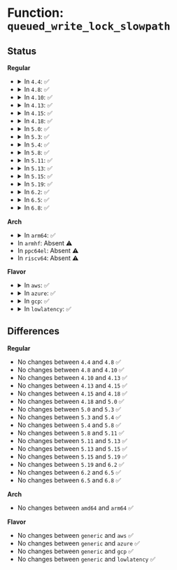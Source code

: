 # Function: <code>queued_write_lock_slowpath</code>

## Status
<b>Regular</b>
<ul>
<li>
<details>
<summary>In <code>4.4</code>: ✅</summary>

```c
void queued_write_lock_slowpath(struct qrwlock *lock);
```

**Collision:** Unique Global

**Inline:** No

**Transformation:** False

**Instances:**

```
In kernel/locking/qrwlock.c (ffffffff810cbd30)
Location: kernel/locking/qrwlock.c:110
Inline: False
Direct callers:
  - kernel/locking/spinlock.c:_raw_write_lock_irqsave
  - kernel/locking/spinlock.c:_raw_write_lock
  - kernel/locking/spinlock.c:_raw_write_lock_irq
  - kernel/locking/spinlock.c:_raw_write_lock_bh
```
**Symbols:**

```
ffffffff810cbd30-ffffffff810cbdb4: queued_write_lock_slowpath (STB_GLOBAL)
```
</details>
</li>
<li>
<details>
<summary>In <code>4.8</code>: ✅</summary>

```c
void queued_write_lock_slowpath(struct qrwlock *lock);
```

**Collision:** Unique Global

**Inline:** No

**Transformation:** False

**Instances:**

```
In kernel/locking/qrwlock.c (ffffffff810d0840)
Location: kernel/locking/qrwlock.c:110
Inline: False
Direct callers:
  - kernel/locking/spinlock.c:_raw_write_lock_irqsave
  - kernel/locking/spinlock.c:_raw_write_lock_irq
  - kernel/locking/spinlock.c:_raw_write_lock_bh
  - kernel/locking/spinlock.c:_raw_write_lock
```
**Symbols:**

```
ffffffff810d0840-ffffffff810d08c4: queued_write_lock_slowpath (STB_GLOBAL)
```
</details>
</li>
<li>
<details>
<summary>In <code>4.10</code>: ✅</summary>

```c
void queued_write_lock_slowpath(struct qrwlock *lock);
```

**Collision:** Unique Global

**Inline:** No

**Transformation:** False

**Instances:**

```
In kernel/locking/qrwlock.c (ffffffff810d72b0)
Location: kernel/locking/qrwlock.c:110
Inline: False
Direct callers:
  - kernel/locking/spinlock.c:_raw_write_lock_irqsave
  - kernel/locking/spinlock.c:_raw_write_lock_irq
  - kernel/locking/spinlock.c:_raw_write_lock_bh
  - kernel/locking/spinlock.c:_raw_write_lock
```
**Symbols:**

```
ffffffff810d72b0-ffffffff810d7334: queued_write_lock_slowpath (STB_GLOBAL)
```
</details>
</li>
<li>
<details>
<summary>In <code>4.13</code>: ✅</summary>

```c
void queued_write_lock_slowpath(struct qrwlock *lock);
```

**Collision:** Unique Global

**Inline:** No

**Transformation:** False

**Instances:**

```
In kernel/locking/qrwlock.c (ffffffff810d62f0)
Location: kernel/locking/qrwlock.c:111
Inline: False
Direct callers:
  - kernel/locking/spinlock.c:_raw_write_lock_irqsave
  - kernel/locking/spinlock.c:_raw_write_lock_irq
  - kernel/locking/spinlock.c:_raw_write_lock_bh
  - kernel/locking/spinlock.c:_raw_write_lock
```
**Symbols:**

```
ffffffff810d62f0-ffffffff810d6374: queued_write_lock_slowpath (STB_GLOBAL)
```
</details>
</li>
<li>
<details>
<summary>In <code>4.15</code>: ✅</summary>

```c
void queued_write_lock_slowpath(struct qrwlock *lock);
```

**Collision:** Unique Global

**Inline:** No

**Transformation:** False

**Instances:**

```
In kernel/locking/qrwlock.c (ffffffff810de2a0)
Location: kernel/locking/qrwlock.c:71
Inline: False
Direct callers:
  - kernel/locking/spinlock.c:_raw_write_lock_irqsave
  - kernel/locking/spinlock.c:_raw_write_lock_irq
  - kernel/locking/spinlock.c:_raw_write_lock_bh
  - kernel/locking/spinlock.c:_raw_write_lock
```
**Symbols:**

```
ffffffff810de2a0-ffffffff810de326: queued_write_lock_slowpath (STB_GLOBAL)
```
</details>
</li>
<li>
<details>
<summary>In <code>4.18</code>: ✅</summary>

```c
void queued_write_lock_slowpath(struct qrwlock *lock);
```

**Collision:** Unique Global

**Inline:** No

**Transformation:** False

**Instances:**

```
In kernel/locking/qrwlock.c (ffffffff810e6980)
Location: kernel/locking/qrwlock.c:71
Inline: False
Direct callers:
  - kernel/locking/spinlock.c:_raw_write_lock_irqsave
  - kernel/locking/spinlock.c:_raw_write_lock_irq
  - kernel/locking/spinlock.c:_raw_write_lock_bh
  - kernel/locking/spinlock.c:_raw_write_lock
```
**Symbols:**

```
ffffffff810e6980-ffffffff810e6a06: queued_write_lock_slowpath (STB_GLOBAL)
```
</details>
</li>
<li>
<details>
<summary>In <code>5.0</code>: ✅</summary>

```c
void queued_write_lock_slowpath(struct qrwlock *lock);
```

**Collision:** Unique Global

**Inline:** No

**Transformation:** False

**Instances:**

```
In kernel/locking/qrwlock.c (ffffffff810f1f80)
Location: kernel/locking/qrwlock.c:71
Inline: False
Direct callers:
  - kernel/locking/spinlock.c:_raw_write_lock_irqsave
  - kernel/locking/spinlock.c:_raw_write_lock_irq
  - kernel/locking/spinlock.c:_raw_write_lock_bh
  - kernel/locking/spinlock.c:_raw_write_lock
```
**Symbols:**

```
ffffffff810f1f80-ffffffff810f2004: queued_write_lock_slowpath (STB_GLOBAL)
```
</details>
</li>
<li>
<details>
<summary>In <code>5.3</code>: ✅</summary>

```c
void queued_write_lock_slowpath(struct qrwlock *lock);
```

**Collision:** Unique Global

**Inline:** No

**Transformation:** False

**Instances:**

```
In kernel/locking/qrwlock.c (ffffffff810fa3e0)
Location: kernel/locking/qrwlock.c:62
Inline: False
Direct callers:
  - kernel/locking/spinlock.c:_raw_write_lock_irqsave
  - kernel/locking/spinlock.c:_raw_write_lock_irq
  - kernel/locking/spinlock.c:_raw_write_lock_bh
  - kernel/locking/spinlock.c:_raw_write_lock
```
**Symbols:**

```
ffffffff810fa3e0-ffffffff810fa464: queued_write_lock_slowpath (STB_GLOBAL)
```
</details>
</li>
<li>
<details>
<summary>In <code>5.4</code>: ✅</summary>

```c
void queued_write_lock_slowpath(struct qrwlock *lock);
```

**Collision:** Unique Global

**Inline:** No

**Transformation:** False

**Instances:**

```
In kernel/locking/qrwlock.c (ffffffff811061c0)
Location: kernel/locking/qrwlock.c:62
Inline: False
Direct callers:
  - kernel/locking/spinlock.c:_raw_write_lock_irqsave
  - kernel/locking/spinlock.c:_raw_write_lock_irq
  - kernel/locking/spinlock.c:_raw_write_lock_bh
  - kernel/locking/spinlock.c:_raw_write_lock
```
**Symbols:**

```
ffffffff811061c0-ffffffff81106244: queued_write_lock_slowpath (STB_GLOBAL)
```
</details>
</li>
<li>
<details>
<summary>In <code>5.8</code>: ✅</summary>

```c
void queued_write_lock_slowpath(struct qrwlock *lock);
```

**Collision:** Unique Global

**Inline:** No

**Transformation:** False

**Instances:**

```
In kernel/locking/qrwlock.c (ffffffff811111f0)
Location: kernel/locking/qrwlock.c:62
Inline: False
Direct callers:
  - kernel/locking/spinlock.c:_raw_write_lock_irqsave
  - kernel/locking/spinlock.c:_raw_write_lock_irq
  - kernel/locking/spinlock.c:_raw_write_lock_bh
  - kernel/locking/spinlock.c:_raw_write_lock
```
**Symbols:**

```
ffffffff811111f0-ffffffff81111273: queued_write_lock_slowpath (STB_GLOBAL)
```
</details>
</li>
<li>
<details>
<summary>In <code>5.11</code>: ✅</summary>

```c
void queued_write_lock_slowpath(struct qrwlock *lock);
```

**Collision:** Unique Global

**Inline:** No

**Transformation:** False

**Instances:**

```
In kernel/locking/qrwlock.c (ffffffff8110e370)
Location: kernel/locking/qrwlock.c:62
Inline: False
Direct callers:
  - kernel/locking/spinlock.c:_raw_write_lock_irqsave
  - kernel/locking/spinlock.c:_raw_write_lock_irq
  - kernel/locking/spinlock.c:_raw_write_lock_bh
  - kernel/locking/spinlock.c:_raw_write_lock
```
**Symbols:**

```
ffffffff8110e370-ffffffff8110e3f3: queued_write_lock_slowpath (STB_GLOBAL)
```
</details>
</li>
<li>
<details>
<summary>In <code>5.13</code>: ✅</summary>

```c
void queued_write_lock_slowpath(struct qrwlock *lock);
```

**Collision:** Unique Global

**Inline:** No

**Transformation:** False

**Instances:**

```
In kernel/locking/qrwlock.c (ffffffff8110ee80)
Location: kernel/locking/qrwlock.c:61
Inline: False
Direct callers:
  - kernel/locking/spinlock.c:_raw_write_lock_irqsave
  - kernel/locking/spinlock.c:_raw_write_lock_irq
  - kernel/locking/spinlock.c:_raw_write_lock_bh
  - kernel/locking/spinlock.c:_raw_write_lock
```
**Symbols:**

```
ffffffff8110ee80-ffffffff8110eefe: queued_write_lock_slowpath (STB_GLOBAL)
```
</details>
</li>
<li>
<details>
<summary>In <code>5.15</code>: ✅</summary>

```c
void queued_write_lock_slowpath(struct qrwlock *lock);
```

**Collision:** Unique Global

**Inline:** No

**Transformation:** False

**Instances:**

```
In kernel/locking/qrwlock.c (ffffffff8112e720)
Location: kernel/locking/qrwlock.c:61
Inline: False
Direct callers:
  - kernel/locking/spinlock.c:_raw_write_lock_irqsave
  - kernel/locking/spinlock.c:_raw_write_lock_irq
  - kernel/locking/spinlock.c:_raw_write_lock_bh
  - kernel/locking/spinlock.c:_raw_write_lock
```
**Symbols:**

```
ffffffff8112e720-ffffffff8112e79e: queued_write_lock_slowpath (STB_GLOBAL)
```
</details>
</li>
<li>
<details>
<summary>In <code>5.19</code>: ✅</summary>

```c
void queued_write_lock_slowpath(struct qrwlock *lock);
```

**Collision:** Unique Global

**Inline:** No

**Transformation:** False

**Instances:**

```
In kernel/locking/qrwlock.c (ffffffff8114fa20)
Location: kernel/locking/qrwlock.c:66
Inline: False
Direct callers:
  - kernel/locking/spinlock.c:__raw_write_lock_irqsave
  - kernel/locking/spinlock.c:_raw_write_lock_irq
  - kernel/locking/spinlock.c:_raw_write_lock_bh
  - kernel/locking/spinlock.c:_raw_write_lock_nested
  - kernel/locking/spinlock.c:_raw_write_lock
```
**Symbols:**

```
ffffffff8114fa20-ffffffff8114fb68: queued_write_lock_slowpath (STB_GLOBAL)
```
</details>
</li>
<li>
<details>
<summary>In <code>6.2</code>: ✅</summary>

```c
void queued_write_lock_slowpath(struct qrwlock *lock);
```

**Collision:** Unique Global

**Inline:** No

**Transformation:** False

**Instances:**

```
In kernel/locking/qrwlock.c (ffffffff820d6d80)
Location: kernel/locking/qrwlock.c:66
Inline: False
Direct callers:
  - kernel/locking/spinlock.c:__raw_write_lock_irqsave
  - kernel/locking/spinlock.c:_raw_write_lock_irq
  - kernel/locking/spinlock.c:_raw_write_lock_bh
  - kernel/locking/spinlock.c:_raw_write_lock_nested
  - kernel/locking/spinlock.c:_raw_write_lock
```
**Symbols:**

```
ffffffff820d6d80-ffffffff820d6ec8: queued_write_lock_slowpath (STB_GLOBAL)
```
</details>
</li>
<li>
<details>
<summary>In <code>6.5</code>: ✅</summary>

```c
void queued_write_lock_slowpath(struct qrwlock *lock);
```

**Collision:** Unique Global

**Inline:** No

**Transformation:** False

**Instances:**

```
In kernel/locking/qrwlock.c (ffffffff8215a110)
Location: kernel/locking/qrwlock.c:66
Inline: False
Direct callers:
  - kernel/locking/spinlock.c:__raw_write_lock_irqsave
  - kernel/locking/spinlock.c:_raw_write_lock_irq
  - kernel/locking/spinlock.c:_raw_write_lock_bh
  - kernel/locking/spinlock.c:_raw_write_lock_nested
  - kernel/locking/spinlock.c:_raw_write_lock
```
**Symbols:**

```
ffffffff8215a110-ffffffff8215a258: queued_write_lock_slowpath (STB_GLOBAL)
```
</details>
</li>
<li>
<details>
<summary>In <code>6.8</code>: ✅</summary>

```c
void queued_write_lock_slowpath(struct qrwlock *lock);
```

**Collision:** Unique Global

**Inline:** No

**Transformation:** False

**Instances:**

```
In kernel/locking/qrwlock.c (ffffffff8223d990)
Location: kernel/locking/qrwlock.c:66
Inline: False
Direct callers:
  - kernel/locking/spinlock.c:__raw_write_lock_irqsave
  - kernel/locking/spinlock.c:_raw_write_lock_irq
  - kernel/locking/spinlock.c:_raw_write_lock_bh
  - kernel/locking/spinlock.c:_raw_write_lock_nested
  - kernel/locking/spinlock.c:_raw_write_lock
```
**Symbols:**

```
ffffffff8223d990-ffffffff8223dad8: queued_write_lock_slowpath (STB_GLOBAL)
```
</details>
</li>
</ul>
<b>Arch</b>
<ul>
<li>
<details>
<summary>In <code>arm64</code>: ✅</summary>

```c
void queued_write_lock_slowpath(struct qrwlock *lock);
```

**Collision:** Unique Global

**Inline:** No

**Transformation:** False

**Instances:**

```
In kernel/locking/qrwlock.c (ffff80001016c858)
Location: kernel/locking/qrwlock.c:62
Inline: False
Direct callers:
  - arch/arm/xen/p2m.c:__set_phys_to_machine_multi
  - arch/arm/xen/p2m.c:__set_phys_to_machine_multi
  - kernel/fork.c:copy_process
  - kernel/exit.c:wait_task_zombie
  - kernel/exit.c:release_task
  - kernel/resource.c:__release_region
  - kernel/resource.c:__request_region
  - kernel/resource.c:__request_region
  - kernel/resource.c:adjust_resource
  - kernel/resource.c:remove_resource
  - kernel/resource.c:insert_resource_expand_to_fit
  - kernel/resource.c:insert_resource_conflict
  - kernel/resource.c:allocate_resource
  - kernel/resource.c:reallocate_resource
  - kernel/resource.c:release_resource
  - kernel/resource.c:request_resource_conflict
  - kernel/resource.c:release_child_resources
  - kernel/ptrace.c:ptrace_request
  - kernel/ptrace.c:ptrace_traceme
  - kernel/ptrace.c:ptrace_attach
  - kernel/sys.c:ksys_setsid
  - kernel/sys.c:__arm64_sys_setpgid
  - kernel/trace/trace_uprobe.c:uprobe_perf_close
  - kernel/bpf/reuseport_array.c:bpf_fd_reuseport_array_update_elem
  - kernel/bpf/reuseport_array.c:bpf_fd_reuseport_array_update_elem
  - kernel/bpf/reuseport_array.c:reuseport_array_free
  - kernel/bpf/reuseport_array.c:reuseport_array_delete_elem
  - kernel/bpf/reuseport_array.c:bpf_sk_reuseport_detach
  - mm/mempolicy.c:mpol_free_shared_policy
  - mm/mempolicy.c:mpol_set_shared_policy
  - mm/zsmalloc.c:zs_page_migrate
  - fs/exec.c:de_thread
  - fs/exec.c:de_thread
  - fs/exec.c:unregister_binfmt
  - fs/exec.c:__register_binfmt
  - fs/fcntl.c:fasync_insert_entry
  - fs/fcntl.c:fasync_remove_entry
  - fs/fcntl.c:f_modown
  - fs/filesystems.c:unregister_filesystem
  - fs/filesystems.c:register_filesystem
  - fs/eventpoll.c:__do_sys_epoll_ctl
  - fs/eventpoll.c:ep_poll
  - fs/eventpoll.c:ep_poll
  - fs/eventpoll.c:ep_poll
  - fs/eventpoll.c:ep_remove
  - fs/proc/generic.c:remove_proc_subtree
  - fs/proc/generic.c:remove_proc_subtree
  - fs/proc/generic.c:remove_proc_entry
  - fs/proc/generic.c:proc_register
  - fs/ext4/extents_status.c:ext4_es_insert_delayed_block
  - fs/ext4/extents_status.c:ext4_remove_pending
  - fs/ext4/extents_status.c:ext4_clear_inode_es
  - fs/ext4/extents_status.c:ext4_es_remove_extent
  - fs/ext4/extents_status.c:ext4_es_cache_extent
  - fs/ext4/extents_status.c:ext4_es_insert_extent
  - fs/ext4/super.c:ext4_init_journal_params
  - fs/jbd2/transaction.c:jbd2_journal_invalidatepage
  - fs/jbd2/transaction.c:jbd2_journal_unlock_updates
  - fs/jbd2/transaction.c:jbd2_journal_lock_updates
  - fs/jbd2/transaction.c:jbd2_journal_lock_updates
  - fs/jbd2/transaction.c:jbd2_journal_lock_updates
  - fs/jbd2/transaction.c:start_this_handle
  - fs/jbd2/transaction.c:add_transaction_credits
  - fs/jbd2/commit.c:jbd2_journal_commit_transaction
  - fs/jbd2/commit.c:jbd2_journal_commit_transaction
  - fs/jbd2/commit.c:jbd2_journal_commit_transaction
  - fs/jbd2/commit.c:jbd2_journal_commit_transaction
  - fs/jbd2/commit.c:jbd2_journal_commit_transaction
  - fs/jbd2/checkpoint.c:__jbd2_log_wait_for_space
  - fs/jbd2/checkpoint.c:__jbd2_log_wait_for_space
  - fs/jbd2/checkpoint.c:__jbd2_log_wait_for_space
  - fs/jbd2/journal.c:jbd2_journal_ack_err
  - fs/jbd2/journal.c:jbd2_journal_clear_err
  - fs/jbd2/journal.c:__journal_abort_soft
  - fs/jbd2/journal.c:__journal_abort_soft
  - fs/jbd2/journal.c:jbd2_journal_flush
  - fs/jbd2/journal.c:jbd2_journal_flush
  - fs/jbd2/journal.c:jbd2_journal_destroy
  - fs/jbd2/journal.c:jbd2_journal_destroy
  - fs/jbd2/journal.c:jbd2_journal_destroy
  - fs/jbd2/journal.c:jbd2_mark_journal_empty
  - fs/jbd2/journal.c:jbd2_journal_update_sb_log_tail
  - fs/jbd2/journal.c:jbd2_journal_start_commit
  - fs/jbd2/journal.c:jbd2_log_start_commit
  - fs/jbd2/journal.c:kjournald2
  - fs/jbd2/journal.c:kjournald2
  - fs/jbd2/journal.c:kjournald2
  - fs/jbd2/journal.c:kjournald2
  - security/keys/keyring.c:keyring_destroy
  - security/keys/keyring.c:keyring_instantiate
  - security/keys/keyring.c:key_free_user_ns
  - security/keys/keyctl.c:keyctl_session_to_parent
  - security/selinux/ss/services.c:security_set_bools
  - security/selinux/ss/services.c:security_load_policy
  - security/apparmor/label.c:__labelset_update
  - security/apparmor/label.c:__labelset_update
  - security/apparmor/label.c:aa_labelset_destroy
  - security/apparmor/label.c:aa_update_label_name
  - security/apparmor/label.c:aa_label_merge
  - security/apparmor/label.c:aa_label_insert
  - security/apparmor/label.c:aa_vec_find_or_create_label
  - security/apparmor/label.c:aa_label_replace
  - security/apparmor/label.c:aa_label_replace
  - security/apparmor/label.c:aa_label_replace
  - security/apparmor/label.c:aa_label_remove
  - security/integrity/iint.c:integrity_inode_free
  - security/integrity/iint.c:integrity_inode_get
  - drivers/scsi/sg.c:sg_remove_sfp
  - drivers/scsi/sg.c:sg_remove_sfp_usercontext
  - drivers/scsi/sg.c:sg_add_request
  - drivers/scsi/sg.c:sg_get_rq_mark
  - drivers/scsi/sg.c:sg_device_destroy
  - drivers/scsi/sg.c:sg_add_device
  - drivers/scsi/sg.c:sg_add_device
  - drivers/scsi/sg.c:sg_rq_end_io
  - drivers/scsi/sg.c:sg_ioctl
  - drivers/scsi/sg.c:sg_open
  - drivers/net/ppp/ppp_generic.c:ppp_disconnect_channel
  - drivers/net/ppp/ppp_generic.c:ppp_ioctl
  - drivers/cpufreq/cpufreq.c:cpufreq_unregister_driver
  - drivers/cpufreq/cpufreq.c:cpufreq_register_driver
  - drivers/cpufreq/cpufreq.c:cpufreq_register_driver
  - drivers/cpufreq/cpufreq.c:cpufreq_online
  - drivers/cpufreq/cpufreq.c:cpufreq_policy_free
  - drivers/leds/led-triggers.c:led_trigger_set
  - drivers/leds/led-triggers.c:led_trigger_set
  - drivers/leds/led-triggers.c:led_trigger_set
  - net/core/sock.c:sk_common_release
  - net/core/dev.c:dev_change_name
  - net/core/dev.c:dev_change_name
  - net/core/dev.c:unlist_netdevice
  - net/core/dev.c:list_netdevice
  - net/core/neighbour.c:__neigh_for_each_release
  - net/core/neighbour.c:neightbl_set
  - net/core/neighbour.c:neigh_delete
  - net/core/neighbour.c:neigh_parms_alloc
  - net/core/neighbour.c:__neigh_update
  - net/core/neighbour.c:__neigh_update
  - net/core/neighbour.c:__neigh_update
  - net/core/neighbour.c:__neigh_update
  - net/core/neighbour.c:__neigh_event_send
  - net/core/neighbour.c:neigh_timer_handler
  - net/core/neighbour.c:neigh_invalidate
  - net/core/neighbour.c:neigh_periodic_work
  - net/core/neighbour.c:neigh_periodic_work
  - net/core/neighbour.c:neigh_periodic_work
  - net/core/neighbour.c:neigh_destroy
  - net/core/neighbour.c:pneigh_delete
  - net/core/neighbour.c:pneigh_lookup
  - net/core/neighbour.c:___neigh_create
  - net/core/neighbour.c:___neigh_create
  - net/core/neighbour.c:___neigh_create
  - net/core/neighbour.c:__neigh_ifdown
  - net/core/neighbour.c:neigh_changeaddr
  - net/core/neighbour.c:neigh_remove_one
  - net/core/rtnetlink.c:do_setlink
  - net/core/rtnetlink.c:set_operstate
  - net/core/link_watch.c:rfc2863_policy
  - net/core/skmsg.c:sk_psock_strp_data_ready
  - net/core/skmsg.c:sk_psock_drop
  - net/core/sock_map.c:sock_map_unref
  - net/sched/sch_api.c:qdisc_set_default
  - net/sched/sch_api.c:qdisc_set_default
  - net/sched/sch_api.c:unregister_qdisc
  - net/sched/sch_api.c:register_qdisc
  - net/sched/cls_api.c:unregister_tcf_proto_ops
  - net/sched/cls_api.c:register_tcf_proto_ops
  - net/sched/act_api.c:tcf_unregister_action
  - net/sched/ematch.c:tcf_em_unregister
  - net/sched/ematch.c:tcf_em_register
  - net/netlink/af_netlink.c:netlink_release
  - net/ipv4/inet_connection_sock.c:inet_child_forget
  - net/ipv4/tcp.c:tcp_close
  - net/ipv4/raw.c:raw_unhash_sk
  - net/ipv4/raw.c:raw_hash_sk
  - net/ipv4/arp.c:arp_req_delete
  - net/ipv4/af_inet.c:inet_accept
  - net/ipv4/ping.c:ping_unhash
  - net/ipv4/ping.c:ping_get_port
  - net/ipv4/ipmr.c:ipmr_mfc_add
  - net/ipv4/ipmr.c:vif_add
  - net/ipv4/ipmr.c:vif_delete
  - net/xfrm/xfrm_policy.c:xfrm_policy_kill
  - net/unix/af_unix.c:unix_accept
  - net/unix/af_unix.c:unix_release_sock
  - net/ipv6/anycast.c:ipv6_ac_destroy_dev
  - net/ipv6/anycast.c:ipv6_ac_destroy_dev
  - net/ipv6/anycast.c:__ipv6_dev_ac_dec
  - net/ipv6/anycast.c:__ipv6_dev_ac_inc
  - net/ipv6/addrconf.c:inet6_addr_modify
  - net/ipv6/addrconf.c:addrconf_dad_completed
  - net/ipv6/addrconf.c:addrconf_dad_work
  - net/ipv6/addrconf.c:addrconf_rs_timer
  - net/ipv6/addrconf.c:addrconf_rs_timer
  - net/ipv6/addrconf.c:addrconf_ifdown
  - net/ipv6/addrconf.c:addrconf_ifdown
  - net/ipv6/addrconf.c:addrconf_ifdown
  - net/ipv6/addrconf.c:ipv6_create_tempaddr
  - net/ipv6/addrconf.c:ipv6_create_tempaddr
  - net/ipv6/addrconf.c:ipv6_del_addr
  - net/ipv6/addrconf.c:ipv6_add_addr
  - net/ipv6/ip6_fib.c:fib6_walker_unlink
  - net/ipv6/ip6_fib.c:fib6_walker_link
  - net/ipv6/ipv6_sockglue.c:ip6_ra_control
  - net/ipv6/mcast.c:ipv6_mc_destroy_dev
  - net/ipv6/mcast.c:ipv6_mc_destroy_dev
  - net/ipv6/mcast.c:ipv6_mc_init_dev
  - net/ipv6/mcast.c:ip6_mc_leave_src
  - net/ipv6/mcast.c:__ipv6_dev_mc_dec
  - net/ipv6/mcast.c:__ipv6_dev_mc_inc
  - net/ipv6/mcast.c:ip6_mc_msfilter
  - net/ipv6/mcast.c:ip6_mc_source
  - net/ipv6/ip6mr.c:ip6_mroute_setsockopt
  - net/ipv6/ip6mr.c:ip6_mroute_setsockopt
  - net/ipv6/ip6mr.c:ip6mr_sk_done
  - net/ipv6/ip6mr.c:ip6mr_mfc_add
  - net/ipv6/ip6mr.c:mif6_delete
  - net/packet/af_packet.c:packet_release
  - net/xdp/xsk.c:xsk_release
```
**Symbols:**

```
ffff80001016c858-ffff80001016c9c8: queued_write_lock_slowpath (STB_GLOBAL)
```
</details>
</li>
<li>
In <code>armhf</code>: Absent ⚠️
</li>
<li>
In <code>ppc64el</code>: Absent ⚠️
</li>
<li>
In <code>riscv64</code>: Absent ⚠️
</li>
</ul>
<b>Flavor</b>
<ul>
<li>
<details>
<summary>In <code>aws</code>: ✅</summary>

```c
void queued_write_lock_slowpath(struct qrwlock *lock);
```

**Collision:** Unique Global

**Inline:** No

**Transformation:** False

**Instances:**

```
In kernel/locking/qrwlock.c (ffffffff810ff4d0)
Location: kernel/locking/qrwlock.c:62
Inline: False
Direct callers:
  - kernel/locking/spinlock.c:_raw_write_lock_irqsave
  - kernel/locking/spinlock.c:_raw_write_lock_irq
  - kernel/locking/spinlock.c:_raw_write_lock_bh
  - kernel/locking/spinlock.c:_raw_write_lock
```
**Symbols:**

```
ffffffff810ff4d0-ffffffff810ff554: queued_write_lock_slowpath (STB_GLOBAL)
```
</details>
</li>
<li>
<details>
<summary>In <code>azure</code>: ✅</summary>

```c
void queued_write_lock_slowpath(struct qrwlock *lock);
```

**Collision:** Unique Global

**Inline:** No

**Transformation:** False

**Instances:**

```
In kernel/locking/qrwlock.c (ffffffff810ef6c0)
Location: kernel/locking/qrwlock.c:62
Inline: False
Direct callers:
  - kernel/locking/spinlock.c:_raw_write_lock_irqsave
  - kernel/locking/spinlock.c:_raw_write_lock_irq
  - kernel/locking/spinlock.c:_raw_write_lock_bh
  - kernel/locking/spinlock.c:_raw_write_lock
```
**Symbols:**

```
ffffffff810ef6c0-ffffffff810ef744: queued_write_lock_slowpath (STB_GLOBAL)
```
</details>
</li>
<li>
<details>
<summary>In <code>gcp</code>: ✅</summary>

```c
void queued_write_lock_slowpath(struct qrwlock *lock);
```

**Collision:** Unique Global

**Inline:** No

**Transformation:** False

**Instances:**

```
In kernel/locking/qrwlock.c (ffffffff810fc690)
Location: kernel/locking/qrwlock.c:62
Inline: False
Direct callers:
  - kernel/locking/spinlock.c:_raw_write_lock_irqsave
  - kernel/locking/spinlock.c:_raw_write_lock_irq
  - kernel/locking/spinlock.c:_raw_write_lock_bh
  - kernel/locking/spinlock.c:_raw_write_lock
```
**Symbols:**

```
ffffffff810fc690-ffffffff810fc714: queued_write_lock_slowpath (STB_GLOBAL)
```
</details>
</li>
<li>
<details>
<summary>In <code>lowlatency</code>: ✅</summary>

```c
void queued_write_lock_slowpath(struct qrwlock *lock);
```

**Collision:** Unique Global

**Inline:** No

**Transformation:** False

**Instances:**

```
In kernel/locking/qrwlock.c (ffffffff811078c0)
Location: kernel/locking/qrwlock.c:62
Inline: False
Direct callers:
  - kernel/locking/spinlock.c:_raw_write_lock_irqsave
  - kernel/locking/spinlock.c:_raw_write_lock_irq
  - kernel/locking/spinlock.c:_raw_write_lock_bh
  - kernel/locking/spinlock.c:_raw_write_lock
```
**Symbols:**

```
ffffffff811078c0-ffffffff81107944: queued_write_lock_slowpath (STB_GLOBAL)
```
</details>
</li>
</ul>

## Differences
<b>Regular</b>
<ul>
<li>
No changes between <code>4.4</code> and <code>4.8</code> ✅
</li>
<li>
No changes between <code>4.8</code> and <code>4.10</code> ✅
</li>
<li>
No changes between <code>4.10</code> and <code>4.13</code> ✅
</li>
<li>
No changes between <code>4.13</code> and <code>4.15</code> ✅
</li>
<li>
No changes between <code>4.15</code> and <code>4.18</code> ✅
</li>
<li>
No changes between <code>4.18</code> and <code>5.0</code> ✅
</li>
<li>
No changes between <code>5.0</code> and <code>5.3</code> ✅
</li>
<li>
No changes between <code>5.3</code> and <code>5.4</code> ✅
</li>
<li>
No changes between <code>5.4</code> and <code>5.8</code> ✅
</li>
<li>
No changes between <code>5.8</code> and <code>5.11</code> ✅
</li>
<li>
No changes between <code>5.11</code> and <code>5.13</code> ✅
</li>
<li>
No changes between <code>5.13</code> and <code>5.15</code> ✅
</li>
<li>
No changes between <code>5.15</code> and <code>5.19</code> ✅
</li>
<li>
No changes between <code>5.19</code> and <code>6.2</code> ✅
</li>
<li>
No changes between <code>6.2</code> and <code>6.5</code> ✅
</li>
<li>
No changes between <code>6.5</code> and <code>6.8</code> ✅
</li>
</ul>
<b>Arch</b>
<ul>
<li>
No changes between <code>amd64</code> and <code>arm64</code> ✅
</li>
</ul>
<b>Flavor</b>
<ul>
<li>
No changes between <code>generic</code> and <code>aws</code> ✅
</li>
<li>
No changes between <code>generic</code> and <code>azure</code> ✅
</li>
<li>
No changes between <code>generic</code> and <code>gcp</code> ✅
</li>
<li>
No changes between <code>generic</code> and <code>lowlatency</code> ✅
</li>
</ul>
